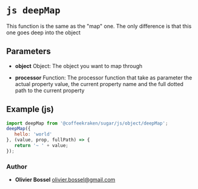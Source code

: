 


<!-- @namespace    sugar.js.object -->

# ```js deepMap ```


This function is the same as the "map" one. The only difference is that this one goes deep into the object

## Parameters

- **object**  Object: The object you want to map through

- **processor**  Function: The processor function that take as parameter the actual property value, the current property name and the full dotted path to the current property



## Example (js)

```js
import deepMap from '@coffeekraken/sugar/js/object/deepMap';
deepMap({
   hello: 'world'
}, (value, prop, fullPath) => {
   return '~ ' + value;
});
```


### Author
- **Olivier Bossel** <a href="mailto:olivier.bossel@gmail.com">olivier.bossel@gmail.com</a> 



